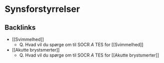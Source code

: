 # Synsforstyrrelser
## Backlinks
* [[Svimmelhed]]
	* Q. Hvad vil du spørge om til SOCR *A* TES for [[Svimmelhed]] 
* [[Akutte brystsmerter]]
	* Q. Hvad vil du spørge om til SOCR *A* TES for [[Akutte brystsmerter]] 

<!-- #anki/tag/med/Ophthalmology #anki/deck/Medicine -->

<!-- {BearID:0BE59D0E-1AF2-4137-9531-24E9C86F4377-62757-00006F68DAA1D590} -->
